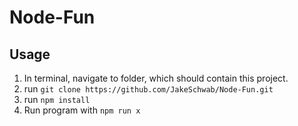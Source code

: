 # Node-Fun

## Usage

1. In terminal, navigate to folder, which should contain this project.
2. run `git clone https://github.com/JakeSchwab/Node-Fun.git`
3. run `npm install`
4. Run program with `npm run x`